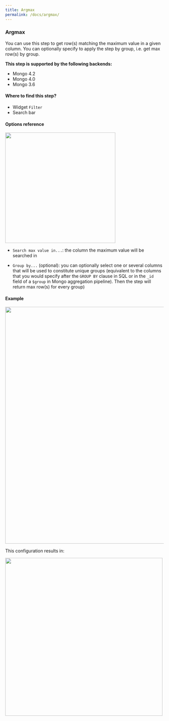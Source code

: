 ```yaml
---
title: Argmax
permalink: /docs/argmax/
---
```


### Argmax

You can use this step to get row(s) matching the maximum value in a given
column. You can optionally specify to apply the step by group, i.e. get max
row(s) by group.

**This step is supported by the following backends:**

- Mongo 4.2
- Mongo 4.0
- Mongo 3.6

#### Where to find this step?

- Widget `Filter`
- Search bar

#### Options reference

<img src="../../img/docs/user-interface/argmax_step_form.jpg" width="350" />

- `Search max value in...`: the column the maximum value will be searched in

- `Group by...` (optional): you can optionally select one or several columns
  that will be used to constitute unique groups (equivalent to the columns that
  you would specify after the `GROUP BY` clause in SQL or in the `_id` field of
  a `$group` in Mongo aggregation pipeline). Then the step will return max
  row(s) for every group)

#### Example

<img src="../../img/docs/user-interface/argmax_example_conf.jpg" width="750" />

This configuration results in:

<img src="../../img/docs/user-interface/argmax_example_result.jpg" width="500" />
